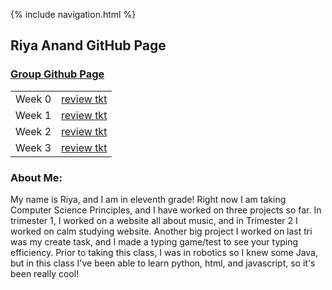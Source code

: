 {% include navigation.html %}  
## Riya Anand GitHub Page    



### [Group Github Page](https://kamryns.github.io/curlycupboard3.0/)

<table>
<tr>
<td>Week 0</td>
<td> 
  <a href="https://github.com/kamryns/curly-cupboard/issues/11" target="_blank">review tkt</a>
</td>
</tr>

<tr>
<td>Week 1</td>
<td>  
<a href="https://github.com/kamryns/curly-cupboard/issues/27" target="_blank">review tkt</a>

</td>
</tr>

<tr>
<td>Week 2</td>
<td>  
<a href="https://github.com/kamryns/curlycupboard3.0/issues/25" target="_blank">review tkt</a>

</td>
</tr>

<tr>
<td>Week 3</td>
<td>  
<a href="https://github.com/ranand2445/curly-knife/issues/3" target="_blank">review tkt</a>

</td>
</tr>
  
</table>

### About Me:
My name is Riya, and I am in eleventh grade! Right now I am taking Computer Science Principles, and I have worked on three projects so far. In trimester 1, I worked on a website all about music, and in Trimester 2 I worked on calm studying website. Another big project I worked on last tri was my create task, and I made a typing game/test to see your typing efficiency. Prior to taking this class, I was in robotics so I knew some Java, but in this class I've been able to learn python, html, and javascript, so it's been really cool!


